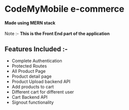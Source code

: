 <h1>CodeMyMobile e-commerce</h1>
<h4>Made using <strong>MERN</strong> stack </h4>
Note :-  <strong> This is the Front End part of the application </strong>
<h2>Features Included :- </h2>
<ul> 
 <li> Complete Authentication</li> 
 <li> Protected Routes </li> 
 <li> All Product Page </li>
 <li> Product detail page </li>
 <li> Product Upload backend API </li> 
 <li> Add products to cart </li> 
 <li> Different cart for different user  </li>
 <li> Cart Backend API </li>
 <li> Signout functionality</li>
</ui>
